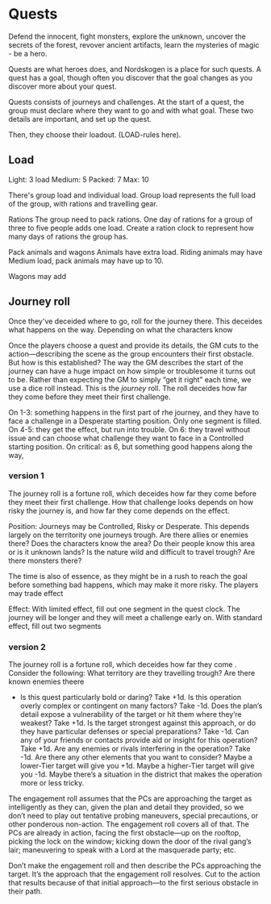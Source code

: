 # Quests 


Defend the innocent, fight monsters, explore the unknown, uncover the secrets of the forest, revover ancient artifacts, learn the mysteries of magic - be a hero. 

Quests are what heroes does, and Nordskogen is a place for such quests. A quest has a goal, though often you discover that the goal changes as you discover more about your quest. 

Quests consists of journeys and challenges. At the start of a quest, the group must declare where they want to go and with what goal. These two details are important, and set up the quest. 

Then, they choose their loadout. (LOAD-rules here).
## Load
Light: 3 load
Medium: 5
Packed: 7
Max: 10

There's group load and individual load. Group load represents the full load of the group, with rations and travelling gear. 

Rations 
The group need to pack rations. One day of rations for a group of three to five people adds one load. Create a ration clock to represent how many days of rations the group has.  

Pack animals and wagons
Animals have extra load. Riding animals may have Medium load, pack animals may have up to 10.

Wagons may add 





## Journey roll
Once they've deceided where to go, roll for the journey there. This deceides what happens on the way. Depending on what the characters know 


Once the players choose a quest and provide its details, the GM cuts to the action—describing the scene as the group encounters their first obstacle. But how is this established? The way the GM describes the start of the journey can have a huge impact on how simple or troublesome it turns out to be. Rather than expecting the GM to simply “get it right” each time, we use a dice roll instead. This is the *journey* roll. The roll deceides how far they come before they meet their first challenge. 

On 1-3: something happens in the first part of rhe journey, and they have to face a challenge in a Desperate starting position. Only one segment is filled. 
On 4-5: they get the effect, but run into trouble. 
On 6: they travel without issue and can choose what challenge they want to face in a Controlled starting position.
On critical: as 6, but something good happens along the way, 


### version 1
The journey roll is a fortune roll, which deceides how far they come before they meet their first challenge. How that challenge looks depends on how risky the journey is, and how far they come depends on the effect. 

Position:
Journeys may be Controlled, Risky or Desperate. This depends largely on the territority one journeys trough. Are there allies or enemies there? Does the characters know the area? Do their people know this area or is it unknown lands? Is the nature wild and difficult to travel trough? Are there monsters there?

The time is also of essence, as they might be in a rush to reach the goal before something bad happens, which may make it more risky. 
The players may trade effect


Effect:
With limited effect, fill out one segment in the quest clock. The journey will be longer and they will meet a challenge early on. With standard effect, fill out two segments

### version 2
The journey roll is a fortune roll, which deceides how far they come . Consider the following: 
What territory are they travelling trough? Are there known enemies theere


- Is this quest particularly bold or daring? Take +1d. Is this operation overly complex or contingent on many factors? Take -1d.
    Does the plan’s detail expose a vulnerability of the target or hit them where they’re weakest? Take +1d. Is the target strongest against this approach, or do they have particular defenses or special preparations? Take -1d.
    Can any of your friends or contacts provide aid or insight for this operation? Take +1d. Are any enemies or rivals interfering in the operation? Take -1d.
    Are there any other elements that you want to consider? Maybe a lower-Tier target will give you +1d. Maybe a higher-Tier target will give you -1d. Maybe there’s a situation in the district that makes the operation more or less tricky.

The engagement roll assumes that the PCs are approaching the target as intelligently as they can, given the plan and detail they provided, so we don’t need to play out tentative probing maneuvers, special precautions, or other ponderous non-action. The engagement roll covers all of that. The PCs are already in action, facing the first obstacle—up on the rooftop, picking the lock on the window; kicking down the door of the rival gang’s lair; maneuvering to speak with a Lord at the masquerade party; etc.

Don’t make the engagement roll and then describe the PCs approaching the target. It’s the approach that the engagement roll resolves. Cut to the action that results because of that initial approach—to the first serious obstacle in their path.
